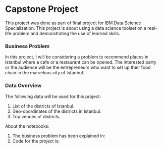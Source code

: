 # Capstone Project
This project was done as part of final project for IBM Data Science Specialization.
This project is about using a data science toolset on a real-life problem and demonstrating the use of learned skills.

### Business Problem

In this project, I will be considering a problem to recommend places in Istanbul where a cafe or a restaurant can be opened. The interested party or the audience will be the entrepreneurs who want to set up their food chain in the marvelous city of Istanbul.

### Data Overview
The following data will be used for this project:
1. List of the districts of Istanbul.
2. Geo-coordinates of the districts in Istanbul.
3. Top venues of districts.

About the notebooks:
1. The business problem has been explained in: 
2. Code for the project is: 

